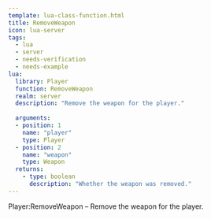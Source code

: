 ```yaml
---
template: lua-class-function.html
title: RemoveWeapon
icon: lua-server
tags:
  - lua
  - server
  - needs-verification
  - needs-example
lua:
  library: Player
  function: RemoveWeapon
  realm: server
  description: "Remove the weapon for the player."
  
  arguments:
  - position: 1
    name: "player"
    type: Player
  - position: 2
    name: "weapon"
    type: Weapon
  returns:
    - type: boolean
      description: "Whether the weapon was removed."
---
```


<div class="lua__search__keywords">
Player:RemoveWeapon &#x2013; Remove the weapon for the player.
</div>
